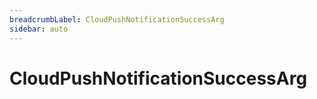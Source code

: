 ```yaml
---
breadcrumbLabel: CloudPushNotificationSuccessArg
sidebar: auto
---
```


# CloudPushNotificationSuccessArg

<ProxySummary/>

<ApiDocs/>
